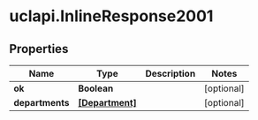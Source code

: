 # uclapi.InlineResponse2001

## Properties

Name | Type | Description | Notes
------------ | ------------- | ------------- | -------------
**ok** | **Boolean** |  | [optional] 
**departments** | [**[Department]**](Department.md) |  | [optional] 


